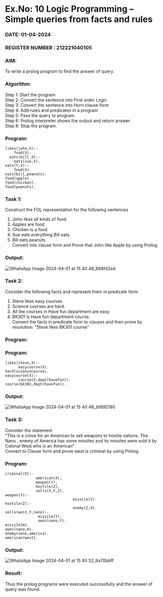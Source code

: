 # Ex.No: 10  Logic Programming –  Simple queries from facts and rules
### DATE: 01-04-2024                                                         
### REGISTER NUMBER : 212221040105
### AIM: 
To write a prolog program to find the answer of query. 
###  Algorithm:
 Step 1: Start the program <br> 
 Step 2: Convert the sentence into First order Logic  <br> 
 Step 3:  Convert the sentence into Horn clause form  <br> 
 Step 4: Add rules and predicates in a program   <br> 
 Step 5:  Pass the query to program. <br> 
 Step 6: Prolog interpreter shows the output and return answer. <br> 
 Step 8:  Stop the program.
### Program:
```
likes(john,X):-
    food(X).
  eats(bill,X):-
    eats(sue,X).
eats(Y,X):-
    food(X).
eats(bill,peanuts).
food(apple).
food(chicken).
food(peanuts).
```
### Task 1:
Construct the FOL representation for the following sentences <br> 
1.	John likes all kinds of food.  <br> 
2.	Apples are food.  <br> 
3.	Chicken is a food.  <br> 
4.	Sue eats everything Bill eats. <br> 
5.	 Bill eats peanuts  <br> 
   Convert into clause form and Prove that John like Apple by using Prolog. <br> 

### Output:
![WhatsApp Image 2024-04-01 at 15 40 48_888fd2ed](https://github.com/Poojariyaa/AI_Lab_2023-24/assets/127511817/99a4ae44-ea7a-4734-802d-4d8a6a2f68dc)

### Task 2:
Consider the following facts and represent them in predicate form: <br>              
1.	Steve likes easy courses. <br> 
2.	Science courses are hard. <br> 
3. All the courses in Have fun department are easy <br> 
4. BK301 is Have fun department course.<br> 
Convert the facts in predicate form to clauses and then prove by resolution: “Steve likes BK301 course”<br> 

### Program:
### Program:
```
likes(steve,X):-
      easycourse(X).
hard(sciencecourse).
easycourse(X):-
      course(X,dept(havefun)).
course(bk301,dept(havefun)).
```
### Output:
![WhatsApp Image 2024-04-01 at 15 40 48_bf892180](https://github.com/Poojariyaa/AI_Lab_2023-24/assets/127511817/e8afcd96-d6cf-44c5-8197-3c971d045459)

### Task 3:
Consider the statement <br> 
“This is a crime for an American to sell weapons to hostile nations. The Nano , enemy of America has some missiles and its missiles were sold it by Colonal West who is an American” <br> 
Convert to Clause form and prove west is criminal by using Prolog.<br> 
### Program:
```
criminal(X):-
              american(X),
              weapon(Y),
              hostile(Z),
              sells(X,Y,Z).
weapon(Y):-
                               missile(Y).
hostile(Z):-
                               enemy(Z,X).
sells(west,Y,nano):-
               missile(Y),
               owns(nano,Y).
missile(m).
owns(nano,m).
enemy(nano,america).
american(west).
```
### Output:
![WhatsApp Image 2024-04-01 at 15 40 52_9a70bbff](https://github.com/Poojariyaa/AI_Lab_2023-24/assets/127511817/0a986e54-ced2-4aaa-bc17-b3edca74adeb)

### Result:
Thus the prolog programs were executed successfully and the answer of query was found.
